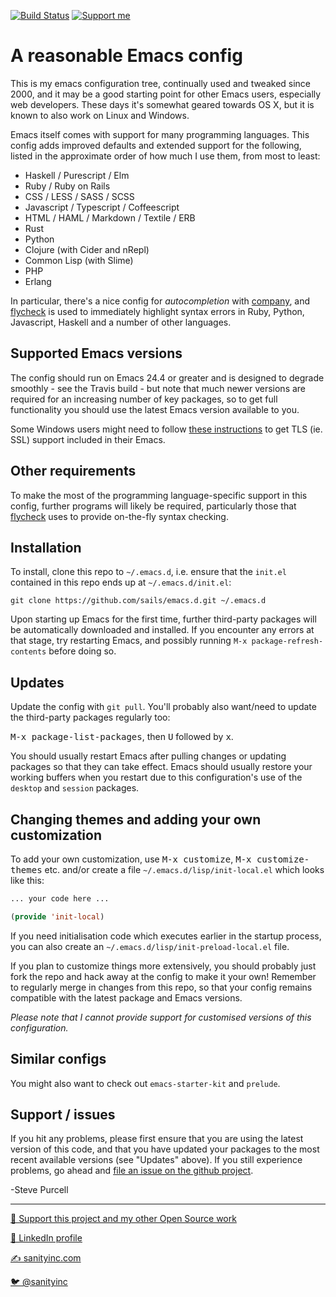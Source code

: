 [![Build Status](https://github.com/purcell/emacs.d/workflows/CI/badge.svg)](https://github.com/purcell/emacs.d/actions)
<a href="https://www.patreon.com/sanityinc"><img alt="Support me" src="https://img.shields.io/badge/Support%20Me-%F0%9F%92%97-ff69b4.svg"></a>

# A reasonable Emacs config

This is my emacs configuration tree, continually used and tweaked
since 2000, and it may be a good starting point for other Emacs
users, especially web developers. These days it's
somewhat geared towards OS X, but it is known to also work on Linux
and Windows.

Emacs itself comes with support for many programming languages. This
config adds improved defaults and extended support for the following, listed
in the approximate order of how much I use them, from most to least:

* Haskell / Purescript / Elm
* Ruby / Ruby on Rails
* CSS / LESS / SASS / SCSS
* Javascript / Typescript / Coffeescript
* HTML / HAML / Markdown / Textile / ERB
* Rust
* Python
* Clojure (with Cider and nRepl)
* Common Lisp (with Slime)
* PHP
* Erlang

In particular, there's a nice config for *autocompletion* with
[company](https://company-mode.github.io/), and
[flycheck](http://www.flycheck.org) is used to immediately highlight
syntax errors in Ruby, Python, Javascript, Haskell and a number of
other languages.

## Supported Emacs versions

The config should run on Emacs 24.4 or greater and is designed to
degrade smoothly - see the Travis build - but note that much newer
versions are required for an increasing number of key packages, so to
get full functionality you should use the latest Emacs version
available to you.

Some Windows users might need to follow
[these instructions](http://xn--9dbdkw.se/diary/how_to_enable_GnuTLS_for_Emacs_24_on_Windows/index.en.html)
to get TLS (ie. SSL) support included in their Emacs.

## Other requirements

To make the most of the programming language-specific support in this
config, further programs will likely be required, particularly those
that [flycheck](https://github.com/flycheck/flycheck) uses to provide
on-the-fly syntax checking.

## Installation

To install, clone this repo to `~/.emacs.d`, i.e. ensure that the
`init.el` contained in this repo ends up at `~/.emacs.d/init.el`:

```
git clone https://github.com/sails/emacs.d.git ~/.emacs.d
```

Upon starting up Emacs for the first time, further third-party
packages will be automatically downloaded and installed. If you
encounter any errors at that stage, try restarting Emacs, and possibly
running `M-x package-refresh-contents` before doing so.


## Updates

Update the config with `git pull`. You'll probably also want/need to update
the third-party packages regularly too:

<kbd>M-x package-list-packages</kbd>, then <kbd>U</kbd> followed by <kbd>x</kbd>.

You should usually restart Emacs after pulling changes or updating
packages so that they can take effect. Emacs should usually restore
your working buffers when you restart due to this configuration's use
of the `desktop` and `session` packages.

## Changing themes and adding your own customization

To add your own customization, use <kbd>M-x customize</kbd>, <kbd>M-x
customize-themes</kbd> etc. and/or create a file
`~/.emacs.d/lisp/init-local.el` which looks like this:

```el
... your code here ...

(provide 'init-local)
```

If you need initialisation code which executes earlier in the startup process,
you can also create an `~/.emacs.d/lisp/init-preload-local.el` file.

If you plan to customize things more extensively, you should probably
just fork the repo and hack away at the config to make it your own!
Remember to regularly merge in changes from this repo, so that your
config remains compatible with the latest package and Emacs versions.

*Please note that I cannot provide support for customised versions of
this configuration.*

## Similar configs

You might also want to check out `emacs-starter-kit` and `prelude`.

## Support / issues

If you hit any problems, please first ensure that you are using the latest version
of this code, and that you have updated your packages to the most recent available
versions (see "Updates" above). If you still experience problems, go ahead and
[file an issue on the github project](https://github.com/purcell/emacs.d).

-Steve Purcell

<hr>


[💝 Support this project and my other Open Source work](https://www.patreon.com/sanityinc)

[💼 LinkedIn profile](https://uk.linkedin.com/in/stevepurcell)

[✍ sanityinc.com](http://www.sanityinc.com/)

[🐦 @sanityinc](https://twitter.com/sanityinc)
